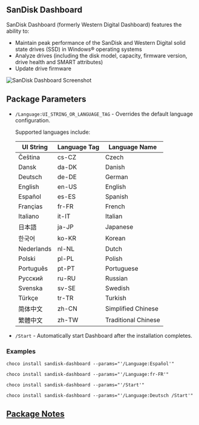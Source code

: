 <!--markdownlint-disable MD041-->
## SanDisk Dashboard

SanDisk Dashboard (formerly Western Digital Dashboard) features the ability to:

- Maintain peak performance of the SanDisk and Western Digital solid state drives (SSD) in Windows® operating systems
- Analyze drives (including the disk model, capacity, firmware version, drive health and SMART attributes)
- Update drive firmware

![SanDisk Dashboard Screenshot](https://cdn.jsdelivr.net/gh/brogers5/chocolatey-package-sandisk-dashboard@ef302252ab8abcde52dfb74721cca2da24a9c42f/Screenshot.png)

## Package Parameters

- `/Language:UI_STRING_OR_LANGUAGE_TAG` - Overrides the default language configuration.

    Supported languages include:

    |UI String|Language Tag|Language Name|
    |-|-|-|
    |Čeština|cs-CZ|Czech|
    |Dansk|da-DK|Danish|
    |Deutsch|de-DE|German|
    |English|en-US|English|
    |Español|es-ES|Spanish|
    |Françias|fr-FR|French|
    |Italiano|it-IT|Italian|
    |日本語|ja-JP|Japanese|
    |한국어|ko-KR|Korean|
    |Nederlands|nl-NL|Dutch|
    |Polski|pl-PL|Polish|
    |Português|pt-PT|Portuguese|
    |Pусский|ru-RU|Russian|
    |Svenska|sv-SE|Swedish|
    |Türkçe|tr-TR|Turkish|
    |简体中文|zh-CN|Simplified Chinese|
    |繁體中文|zh-TW|Traditional Chinese|

- `/Start` - Automatically start Dashboard after the installation completes.

### Examples

```shell
choco install sandisk-dashboard --params="'/Language:Español'"
```

```shell
choco install sandisk-dashboard --params="'/Language:fr-FR'"
```

```shell
choco install sandisk-dashboard --params="'/Start'"
```

```shell
choco install sandisk-dashboard --params="'/Language:Deutsch /Start'"
```

## [Package Notes](https://github.com/brogers5/chocolatey-package-sandisk-dashboard/blob/v5.0.2.3/PACKAGE-NOTES.md)
